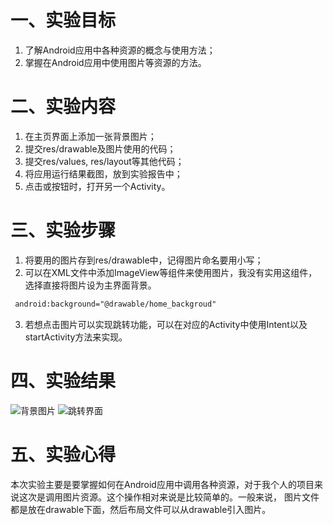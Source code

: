 # 一、实验目标
1. 了解Android应用中各种资源的概念与使用方法；
2. 掌握在Android应用中使用图片等资源的方法。

# 二、实验内容
1. 在主页界面上添加一张背景图片；
2. 提交res/drawable及图片使用的代码；
3. 提交res/values, res/layout等其他代码；
4. 将应用运行结果截图，放到实验报告中；
5. 点击或按钮时，打开另一个Activity。

# 三、实验步骤
1. 将要用的图片存到res/drawable中，记得图片命名要用小写；
2. 可以在XML文件中添加ImageView等组件来使用图片，我没有实用这组件，选择直接将图片设为主界面背景。
```xml
 android:background="@drawable/home_backgroud"
```
3. 若想点击图片可以实现跳转功能，可以在对应的Activity中使用Intent以及startActivity方法来实现。

# 四、实验结果
![背景图片](https://github.com/tiamo669/android-labs-2020/blob/master/students/net1814080903303/second_1.jpg)
![跳转界面](https://raw.githubusercontent.com/tiamo669/android-labs-2020/master/students/net1814080903303/third_1.jpg)
# 五、实验心得
  本次实验主要是要掌握如何在Android应用中调用各种资源，对于我个人的项目来说这次是调用图片资源。这个操作相对来说是比较简单的。一般来说，
图片文件都是放在drawable下面，然后布局文件可以从drawable引入图片。
